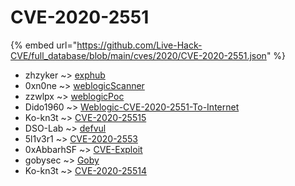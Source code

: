 # CVE-2020-2551
{% embed url="https://github.com/Live-Hack-CVE/full_database/blob/main/cves/2020/CVE-2020-2551.json" %}

* zhzyker ~> [exphub](https://www.alice-snow.ru/2020/database/cve-2020-2551/exphub-zhzyker)
* 0xn0ne ~> [weblogicScanner](https://www.alice-snow.ru/2020/database/cve-2020-2551/weblogicscanner-0xn0ne)
* zzwlpx ~> [weblogicPoc](https://www.alice-snow.ru/2020/database/cve-2020-2551/weblogicpoc-zzwlpx)
* Dido1960 ~> [Weblogic-CVE-2020-2551-To-Internet](https://www.alice-snow.ru/2020/database/cve-2020-2551/weblogic-cve-2020-2551-to-internet-dido1960)
* Ko-kn3t ~> [CVE-2020-25515](https://www.alice-snow.ru/2020/database/cve-2020-2551/cve-2020-25515-ko-kn3t)
* DSO-Lab ~> [defvul](https://www.alice-snow.ru/2020/database/cve-2020-2551/defvul-dso-lab)
* 5l1v3r1 ~> [CVE-2020-2553](https://www.alice-snow.ru/2020/database/cve-2020-2551/cve-2020-2553-5l1v3r1)
* 0xAbbarhSF ~> [CVE-Exploit](https://www.alice-snow.ru/2020/database/cve-2020-2551/cve-exploit-0xabbarhsf)
* gobysec ~> [Goby](https://www.alice-snow.ru/2020/database/cve-2020-2551/goby-gobysec)
* Ko-kn3t ~> [CVE-2020-25514](https://www.alice-snow.ru/2020/database/cve-2020-2551/cve-2020-25514-ko-kn3t)